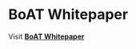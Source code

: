 # BoAT Whitepaper
Visit [**BoAT Whitepaper**](https://aitos-io.github.io/BoAT-X-Framework/en-us/BoAT_Blockchain_IoT_Module_Product_White_Paper_EN.pdf)
